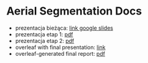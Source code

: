 # Aerial Segmentation Docs

* prezentacja bieżąca: [link google slides](https://docs.google.com/presentation/d/1_FzM2zdIALQ6sQWbSHBSDIGgwTuCEj3igriNRiHfq7o/edit?usp=sharing)
* prezentacja etap 1: [pdf](./twm_grzelak_kaczkowski_initial.pdf)
* prezentacja etap 2: [pdf](./twm_grzelak_kaczkowski_prototype.pdf)
* overleaf with final presentation: [link](https://www.overleaf.com/project/66674179095d84e231037397)
* overleaf-generated final report: [pdf](./twm_grzelak_kaczkowski_final_overleaf.pdf)
